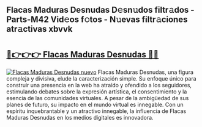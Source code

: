 ## Flacas Maduras Desnudas D𝚎sn𝚞dos filtr𝚊dos - Parts-M42 Vid𝚎os f𝚘tos - N𝚞evas filtr𝚊ciones atr𝚊ctivas xbvvk

# <h2><a href="http://mbbipu.tromn.icu/?c=Flacas+Maduras+Desnudas">🔗👉👉👉 Flacas Maduras Desnudas 🔗🔗</a></h2>

[![Flacas Maduras Desnudas nuevo](https://i.imgur.com/pEAQMta.gif)](http://mbbipu.tromn.icu/?c=Flacas+Maduras+Desnudas)
Flacas Maduras Desnudas, una figura compleja y divisiva, elude la caracterización simple. Su enfoque único para construir una presencia en la web ha atraído y ofendido a los seguidores, estimulando debates sobre la expresión artística, el consentimiento y la esencia de las comunidades virtuales. A pesar de la ambigüedad de sus planes de futuro, su impacto en el mundo virtual es innegable. Con un espíritu inquebrantable y un atractivo innegable, la influencia de Flacas Maduras Desnudas en los medios digitales es innovadora.

